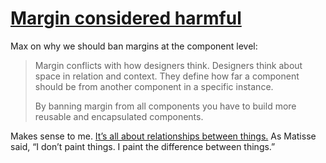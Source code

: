 # [Margin considered harmful](https://mxstbr.com/thoughts/margin/)

Max on why we should ban margins at the component level:

> Margin conflicts with how designers think. Designers think about space in relation and context. They define how far a component should be from another component in a specific instance.
>
> By banning margin from all components you have to build more reusable and encapsulated components.

Makes sense to me. [It’s all about relationships between things.](https://blog.jim-nielsen.com/2021/designing-between-the-lines/) As Matisse said, “I don’t paint things. I paint the difference between things.”